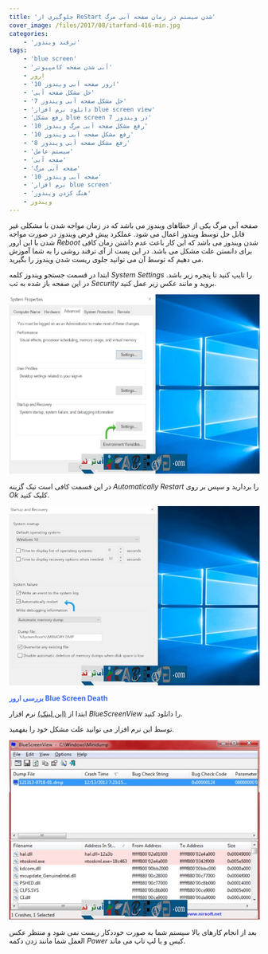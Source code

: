```yaml
---
title: 'جلوگیری از ReStart شدن سیستم در زمان صفحه آبی مرگ'
cover_image: /files/2017/08/itarfand-416-min.jpg
categories:
    - 'ترفند ویندوز'
tags:
    - 'blue screen'
    - 'آبی شدن صفحه کامپیوتر'
    - ارور
    - 'ارور صفحه آبی ویندوز 10'
    - 'حل مشکل صفحه آبی'
    - 'حل مشکل صفحه آبی ویندوز 7'
    - 'دانلود نرم افزار blue screen view'
    - 'رفع مشکل blue screen در ویندوز 7'
    - 'رفع مشکل صفحه آبی مرگ ویندوز 10'
    - 'رفع مشکل صفحه آبی ویندوز 10'
    - 'رفع مشکل صفحه آبی ویندوز 8'
    - 'سیستم عامل'
    - 'صفحه آبی'
    - 'صفحه آبی مرگ'
    - 'صفحه آبی ویندوز 10'
    - 'نرم افزار blue screen'
    - 'هنگ کردن ویندوز'
    - ویندوز
---
```


صفحه آبی مرگ یکی از خطاهای ویندوز می باشد که در زمان مواجه شدن با مشکلی غیر قابل حل توسط ویندوز اعمال می شود. عملکرد پیش فرض ویندوز در صورت مواجه شدن با این ارور *Reboot* شدن ویندوز می باشد که این کار باعث عدم داشتن زمان کافی برای دانستن علت مشکل می باشد. در این پست از آی ترفند روشی را به شما آموزش می دهیم که توسط آن می توانید جلوی ریست شدن ویندوز را بگیرید.

ابتدا در قسمت جستجو ویندوز کلمه *System Settings* را تایپ کنید تا پنجره زیر باشد. در این صفحه باز شده به تب *Security* بروید و مانند عکس زیر عمل کنید.

![mhkarami97](/files/2017/08/itarfand-413-min.jpg)  

در این قسمت کافی است تیک گزینه *Automatically Restart* را بردارید و سپس بر روی *Ok* کلیک کنید.

![mhkarami97](/files/2017/08/itarfand-414-min.jpg)  

<span style="color: #3366ff;">**بررسی ارور Blue Screen Death**</span>

ابتدا از [(این لینک)](https://bluescreenview.en.softonic.com/) نرم افزار *BlueScreenView* را دانلود کنید.

توسط این نرم افزار می توانید علت مشکل خود را بفهمید.

![mhkarami97](/files/2017/08/itarfand-415-min.jpg)  

بعد از انجام کارهای بالا سیستم شما به صورت خوددکار ریست نمی شود و منتظر عکس العمل شما مانند زدن دکمه *Power* کیس و یا لپ تاپ می ماند.